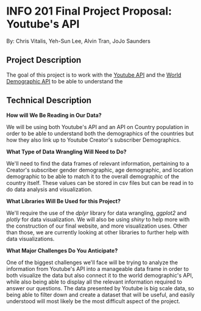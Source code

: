 # INFO 201 Final Project Proposal: Youtube's API
By: Chris Vitalis, Yeh-Sun Lee, Alvin Tran, JoJo Saunders
## Project Description
The goal of this project is to work with the [Youtube API](link) and the [World Demographic API](link) to be able to understand the







## Technical Description
**How will We Be Reading in Our Data?**

We will be using both Youtube's API and an API on Country population in order to be able to understand both the demographics of the countries but how they also link up to Youtube Creator's subscriber Demographics.

**What Type of Data Wrangling Will Need to Do?**

We'll need to find the data frames of relevant information, pertaining to a Creator's subscriber gender demographic, age demographic, and location demographic to be able to match it to the overall demographic of the country itself. These values can be stored in csv files but can be read in to do data analysis and visualization.

**What Libraries Will Be Used for this Project?**

We'll require the use of the _dplyr_ library for data wrangling, _ggplot2_ and _plotly_ for data visualization. We will also be using _shiny_ to help more with the construction of our final website, and more visualization uses. Other than those, we are currently looking at other libraries to further help with data visualizations.

**What Major Challenges Do You Anticipate?**

One of the biggest challenges we'll face will be trying to analyze the information from Youtube's API into a manageable data frame in order to both visualize the data but also connect it to the world demographic's API, while also being able to display all the relevant information required to answer our questions. The data presented by Youtube is big scale data, so being able to filter down and create a dataset that will be useful, and easily understood will most likely be the most difficult aspect of the project.
